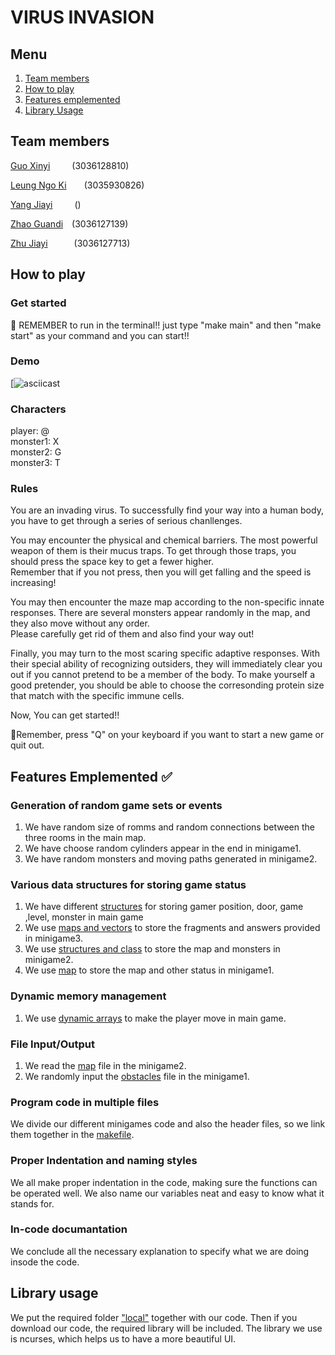# VIRUS INVASION
## Menu
1. [Team members](#Team-members-)
2. [How to play](#How-to-play-)
3. [Features emplemented](#Features-emplemented-)
4. [Library Usage](#Library-usage-)

## Team members
[Guo Xinyi](https://github.com/guoxinyicindy)&ensp;&ensp;&ensp;&ensp;&ensp;(3036128810)

[Leung Ngo Ki](https://github.com/LEUNGNGOKI)&ensp;&ensp;&ensp;&ensp;(3035930826)

[Yang Jiayi](https://github.com/Seaflight4)&ensp;&ensp;&ensp;&ensp;&ensp;()

[Zhao Guandi](https://github.com/Booker-zgd)&ensp;&ensp;(3036127139)

[Zhu Jiayi](https://github.com/Andreazjy)&ensp;&ensp;&ensp;&ensp;&ensp;&ensp;(3036127713)

## How to play
### Get started
🌟 REMEMBER to run in the terminal!!
just type "make main" and then "make start" as your command and you can start!!

### Demo
[![asciicast]()

### Characters
player: @  
monster1: X  
monster2: G  
monster3: T

### Rules
You are an invading virus. 
To successfully find your way into a human body, you have to get through a series of serious chanllenges.  

You may encounter the physical and chemical barriers. 
The most powerful weapon of them is their mucus traps. 
To get through those traps, you should press the space key to get a fewer higher.  
Remember that if you not press, then you will get falling and the speed is increasing!  

You may then encounter the maze map according to the non-specific innate responses. 
There are several monsters appear randomly in the map, and they also move without any order.  
Please carefully get rid of them and also find your way out!  

Finally, you may turn to the most scaring specific adaptive responses. 
With their special ability of recognizing outsiders, they will immediately clear you out if you cannot pretend to be a member of the body. 
To make yourself a good pretender, you should be able to choose the corresonding protein size that match with the specific immune cells.  

Now, You can get started!!  

🌟Remember, press "Q" on your keyboard if you want to start a new game or quit out.

## Features Emplemented ✅
### Generation of random game sets or events
1. We have random size of romms and random connections between the three rooms in the main map.
2. We have choose random cylinders appear in the end in minigame1.
3. We have random monsters and moving paths generated in minigame2.

### Various data structures for storing game status
1. We have different [structures](https://github.com/ENGG1340-Group-13/main/blob/main/GP/include.h) for storing gamer position, door, game ,level, monster in main game
2. We use [maps and vectors](https://github.com/ENGG1340-Group-13/main/blob/main/GP/mini3.cpp) to store the fragments and answers provided in minigame3.
3. We use [structures and class](https://github.com/ENGG1340-Group-13/main/blob/main/GP/maze.h) to store the map and monsters in minigame2.
4. We use [map](https://github.com/ENGG1340-Group-13/main/blob/main/GP/screenwin.h) to store the map and other status in minigame1.

### Dynamic memory management
1. We use [dynamic arrays](https://github.com/ENGG1340-Group-13/main/blob/main/GP/main.cpp) to make the player move in main game.

### File Input/Output
1. We read the [map](https://github.com/ENGG1340-Group-13/main/blob/main/GP/maze.cpp) file in the minigame2.
2. We randomly input the [obstacles](https://github.com/ENGG1340-Group-13/main/blob/main/GP/FlappyBird_map.cpp) file in the minigame1.

### Program code in multiple files
We divide our different minigames code and also the header files, so we link them together in the [makefile](https://github.com/ENGG1340-Group-13/main/blob/main/GP/makefile).

### Proper Indentation and naming styles
We all make proper indentation in the code, making sure the functions can be operated well.
We also name our variables neat and easy to know what it stands for.

### In-code documantation
We conclude all the necessary explanation to specify what we are doing insode the code.

## Library usage
We put the required folder ["local"](https://github.com/ENGG1340-Group-13/main/tree/main/GP/local) together with our code. Then if you download our code, the required library will be included. The library we use is ncurses, which helps us to have a more beautiful UI.
